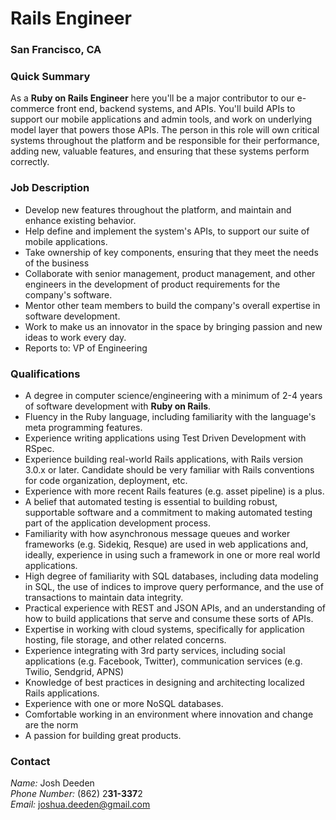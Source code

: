 # Rails Engineer
### San Francisco, CA 

### Quick Summary
As a **Ruby on Rails Engineer** here you'll be a major contributor to our  e-commerce front end, backend systems, and APIs. You'll build APIs to support our mobile applications and admin tools, and work on underlying model layer that powers those APIs. The person in this role will own critical systems throughout the platform and be responsible for their performance, adding new, valuable features, and ensuring that these systems perform correctly.  

### Job Description
+ Develop new features throughout the platform, and maintain and enhance existing behavior.
+ Help define and implement the system's APIs, to support our suite of mobile applications.
+ Take ownership of key components, ensuring that they meet the needs of the business
+ Collaborate with senior management, product management, and other engineers in the development of product requirements for the company's software.
+ Mentor other team members to build the company's overall expertise in software development.
+ Work to make us an innovator in the space by bringing passion and new ideas to work every day.
+ Reports to: VP of Engineering

### Qualifications
+ A degree in computer science/engineering with a minimum of 2-4 years of software development with **Ruby on Rails**.
+ Fluency in the Ruby language, including familiarity with the language's meta programming features.
+ Experience writing applications using Test Driven Development with RSpec.
+ Experience building real-world Rails applications, with Rails version 3.0.x or later. Candidate should be very familiar with Rails conventions for code organization, deployment, etc.
+ Experience with more recent Rails features (e.g. asset pipeline) is a plus.
+ A belief that automated testing is essential to building robust, supportable software and a commitment to making automated testing part of the application development process. 
+ Familiarity with how asynchronous message queues and worker frameworks (e.g. Sidekiq, Resque) are used in web applications and, ideally, experience in using such a framework in one or more real world applications.
+ High degree of familiarity with SQL databases, including data modeling in SQL, the use of indices to improve query performance, and the use of transactions to maintain data integrity.
+ Practical experience with REST and JSON APIs, and an understanding of how to build applications that serve and consume these sorts of APIs. 
+ Expertise in working with cloud systems, specifically for application hosting, file storage, and other related concerns.
+ Experience integrating with 3rd party services, including social applications (e.g. Facebook, Twitter), communication services (e.g. Twilio, Sendgrid, APNS)
+ Knowledge of best practices in designing and architecting localized Rails applications.
+ Experience with one or more NoSQL databases.
+ Comfortable working in an environment where innovation and change are the norm
+ A passion for building great products. 

### Contact
*Name:* Josh Deeden  
*Phone Number:* (862) 2**31-337**2  
*Email:* joshua.deeden@gmail.com
